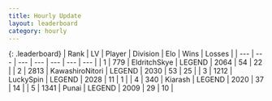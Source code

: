 ```yaml
---
title: Hourly Update
layout: leaderboard
category: hourly
---
```


{: .leaderboard}
| Rank | LV | Player | Division | Elo | Wins | Losses |
| --- | --- | --- | --- | --- | --- | --- |
| <span data-change="0">1</span> | 779 | <span title="ID: 174926">EldritchSkye</span> | LEGEND | <span data-change="5">2064</span> | <span data-change="1">54</span> | <span data-change="0">22</span> |
| <span data-change="0">2</span> | 2813 | <span title="ID: 164871">KawashiroNitori</span> | LEGEND | <span data-change="0">2030</span> | <span data-change="0">53</span> | <span data-change="0">25</span> |
| <span data-change="0">3</span> | 1212 | <span title="ID: 498412">LuckySpin</span> | LEGEND | <span data-change="0">2028</span> | <span data-change="0">11</span> | <span data-change="0">1</span> |
| <span data-change="0">4</span> | 340 | <span title="ID: 260045">Kiarash</span> | LEGEND | <span data-change="0">2020</span> | <span data-change="0">37</span> | <span data-change="0">14</span> |
| <span data-change="0">5</span> | 1341 | <span title="ID: 361226">Punai</span> | LEGEND | <span data-change="0">2009</span> | <span data-change="0">29</span> | <span data-change="0">10</span> |